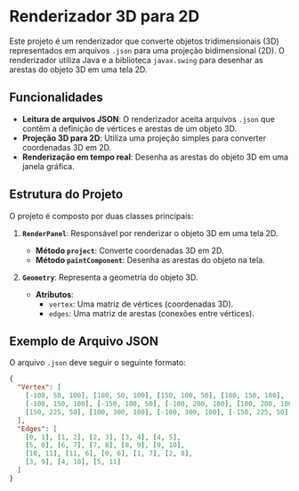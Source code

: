 # Renderizador 3D para 2D

Este projeto é um renderizador que converte objetos tridimensionais (3D) representados em arquivos `.json` para uma projeção bidimensional (2D). O renderizador utiliza Java e a biblioteca `javax.swing` para desenhar as arestas do objeto 3D em uma tela 2D.

## Funcionalidades

- **Leitura de arquivos JSON**: O renderizador aceita arquivos `.json` que contêm a definição de vértices e arestas de um objeto 3D.
- **Projeção 3D para 2D**: Utiliza uma projeção simples para converter coordenadas 3D em 2D.
- **Renderização em tempo real**: Desenha as arestas do objeto 3D em uma janela gráfica.

## Estrutura do Projeto

O projeto é composto por duas classes principais:

1. **`RenderPanel`**: Responsável por renderizar o objeto 3D em uma tela 2D.
    - **Método `project`**: Converte coordenadas 3D em 2D.
    - **Método `paintComponent`**: Desenha as arestas do objeto na tela.

2. **`Geometry`**: Representa a geometria do objeto 3D.
    - **Atributos**:
        - `vertex`: Uma matriz de vértices (coordenadas 3D).
        - `edges`: Uma matriz de arestas (conexões entre vértices).

## Exemplo de Arquivo JSON

O arquivo `.json` deve seguir o seguinte formato:

```json
{
  "Vertex": [
    [-100, 50, 100], [100, 50, 100], [150, 100, 50], [100, 150, 100],
    [-100, 150, 100], [-150, 100, 50], [-100, 200, 100], [100, 200, 100],
    [150, 225, 50], [100, 300, 100], [-100, 300, 100], [-150, 225, 50]
  ],
  "Edges": [
    [0, 1], [1, 2], [2, 3], [3, 4], [4, 5],
    [5, 0], [6, 7], [7, 8], [8, 9], [9, 10],
    [10, 11], [11, 6], [0, 6], [1, 7], [2, 8],
    [3, 9], [4, 10], [5, 11]
  ]
}